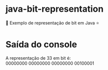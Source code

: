 # java-bit-representation
:construction: Exemplo de representação de bit em Java :star: 

# Saída do console
A representação de 33 em bit é:<br> 
00000000 00000000 00000000 00100001
